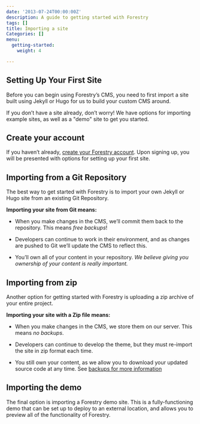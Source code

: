 ```yaml
---
date: '2013-07-24T00:00:00Z'
description: A guide to getting started with Forestry
tags: []
title: Importing a site
Categories: []
menu:
  getting-started:
    weight: 4

---
```



## Setting Up Your First Site

Before you can begin using Forestry’s CMS, you need to first import a site built using Jekyll or Hugo for us to build your custom CMS around.

If you don’t have a site already, don’t worry! We have options for importing example sites, as well as a "demo" site to get you started.

## Create your account

If you haven’t already, [create your Forestry account](https://app.forestry.io/signup). Upon signing up, you will be presented with options for setting up your first site.

## Importing from a Git Repository

The best way to get started with Forestry is to import your own Jekyll or Hugo site from an existing Git Repository.

**Importing your site from Git means:**

* When you make changes in the CMS, we’ll commit them back to the repository. This means *free backups*!

* Developers can continue to work in their environment, and as changes are pushed to Git we’ll update the CMS to reflect this.

* You’ll own all of your content in your repository. *We believe giving you ownership of your content is really important.*

## Importing from zip

Another option for getting started with Forestry is uploading a zip archive of your entire project.

**Importing your site with a Zip file means:**

* When you make changes in the CMS, we store them on our server. This means *no backups*.

* Developers can continue to develop the theme, but they must re-import the site in zip format each time.

* You still own your content, as we allow you to download your updated source code at any time. See [backups for more information](/docs/deployment-and-management/backups)

## Importing the demo

The final option is importing a Forestry demo site. This is a fully-functioning demo that can be set up to deploy to an external location, and allows you to preview all of the functionality of Forestry.